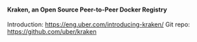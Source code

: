 #### Kraken, an Open Source Peer-to-Peer Docker Registry
Introduction: https://eng.uber.com/introducing-kraken/
Git repo: https://github.com/uber/kraken
